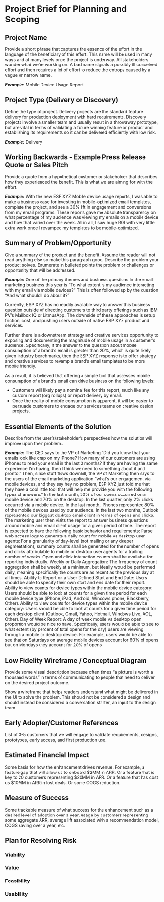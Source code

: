 # Project Brief for Planning and Scoping
## Project Name
Provide a short phrase that captures the essence of the effort in the language of the beneficiary of this effort. This name will be used in many ways and at many levels once the project is underway. All stakeholders wonder what we're working on. A bad name signals a possibly ill conceived effort and then requires a lot of effort to reduce the entropy caused by a vague or narrow name.

***Example:*** Mobile Device Usage Report

## Project Type (Delivery or Discovery)
Define the type of project. Delivery projects are the standard feature delivery for production deployment with hard requirements. Discovery projects involve a smaller team and usually result in  a throwaway prototype, but are vital in terms of validating a future winning feature or product and establishing its requirements so it can be delivered efficiently with low risk.

***Example:*** Delivery

## Working Backwards - Example Press Release Quote or Sales Pitch
Provide a quote from a hypothetical customer or stakeholder that describes how they experienced the benefit. This is what we are aiming for with the effort.  

***Example:*** With the new ESP XYZ Mobile device usage reports, I was able to make a business case for investing in mobile-optimized email templates, complete the project, and see a 30% lift in engagement and conversions from my email programs. These reports gave me absolute transparency on what percentage of my audience was viewing my emails on a mobile device and how that varied over the week. All in all, I saw huge ROI with very little extra work once I revamped my templates to be mobile-optimized.

## Summary of Problem/Opportunity
Give a summary of the product and the benefit. Assume the reader will not read anything else so make this paragraph good. Describe the problem your product solves. Enumerate in bulleted points the problem or challenges or opportunity that will be addressed.

***Example:*** One of the primary themes and business questions in the email marketing business this year is “To what extent is my audience interacting with my email via mobile devices?” This is often followed up by the question “And what should I do about it?”

Currently, ESP XYZ has no readily available way to answer this business question outside of directing customers to third party offerings such as IBM PV’s Mailbox IQ or LitmusApp. The downside of these approaches is setup friction, cost, and pushing users outside of native ESP XYZ product and services.

Further, there is a downstream strategy and creative services opportunity to exposing and documenting the magnitude of mobile usage in a customer’s audience. Specifically, if the answer to the question about mobile consumption of a brand’s email is greater than 20%, which is quite likely given industry benchmarks, then the ESP XYZ response is to offer strategy and creative services to revamp a brand’s email templates to be more mobile friendly.

As a result, it is believed that offering a simple tool that assesses mobile consumption of a brand’s email can drive business on the following levels:

- Customers will likely pay a nominal fee for this report, much like any custom report (org rollups) or report delivery by email.
- Once the reality of mobile consumption is apparent, it will be easier to persuade customers to engage our services teams on creative design projects.

## Essential Elements of the Solution
Describe from the user’s/stakeholder’s perspectives how the solution will improve upon their problem..

***Example:***
The CEO says to the VP of Marketing “Did you know that your emails look like crap on my iPhone? How many of our customers are using iPhones to read your email in the last 3 months? If they are having the same experience I’m having, then I think we need to something about it and pronto.” Then, since stuff flows downhill, the VP of Marketing then says to the users of the email marketing application “what’s our engagement via mobile devices, and they say hey no problem, ESP XYZ just told me that they have a cool little tool that will help me provide you with the following types of answers:”
In the last month, 30% of our opens occurred on a mobile device and 70% on the desktop.
In the last quarter, only 2% clicks occurred via a mobile device.
In the last month, iPhones represented 80% of the mobile devices used by our audience.
In the last two months, Outlook represented our biggest desktop email client in terms of opens and clicks.
The marketing user then visits the report to answer business questions around mobile and email client usage for a given period of time. The report is expected to have the following basic behavior and requirements:
Parse web access logs to generate a daily count for mobile vs desktop user agents: For a granularity of day-level (not mailing or any deeper segmentation), summary counts shall be generated for the number of opens and clicks attributable to mobile or desktop user agents for a trailing number of weeks. Open and click interaction counts shall be available for reporting individually.
Weekly or Daily Aggregation: The frequency of count aggregation shall be weekly at a minimum, but ideally would be performed daily, meaning specifically the counts are as recent as the previous day at all times.
Ability to Report on a User Defined Start and End Date: Users should be able to specify their own start and end date for their report.
Ability to view counts for device types within the mobile device category: Users should be able to look at counts for a given time period for each mobile device type (iPhone, iPad, Android, Windows phone, Blackberry, Other).
Ability to view counts for device types within the mobile device category: Users should be able to look at counts for a given time period for each desktop client (Outlook, Gmail, Yahoo, Hotmail, Windows Live, AOL, Other).
Day of Week Report: A day of week mobile vs desktop open proportion would be nice to have. Specifically, users would be able to see to what extent (by percent of total opens for the day) users are viewing through a mobile or desktop device. For example, users would be able to see that on Saturdays on average mobile devices account for 60% of opens but on Mondays they account for 20% of opens. 

## Low Fidelity Wireframe / Conceptual Diagram
Provide some visual description because often times “a picture is worth a thousand words” in terms of communicating to people that need to deliver on the desired project outcome. 

Show a wireframe that helps readers understand what might be delivered in the UI to solve the problem. This should not be considered a design and should instead be considered a conversation starter, an input to the design team.

## Early Adopter/Customer References
List of 3-5 customers that we will engage to validate requirements, designs, prototypes, early access, and first production use.

## Estimated Financial Impact
Some basis for how the enhancement drives revenue. For example, a feature gap that will allow us to onboard $2MM in ARR. Or a feature that is key to 20 customers representing $20MM in ARR. Or a feature that has cost us $10MM in ARR in lost deals. Or some COGS reduction.

## Measure of Success
Some trackable measure of what success for the enhancement such as a desired level of adoption over a year, usage by customers representing some aggregate ARR, average lift associated with a recommendation model, COGS saving over a year, etc.

## Plan for Resolving Risk
### Viability  
### Value  
### Feasibility  
### Usablility  
